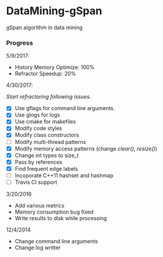 DataMining-gSpan
==============

gSpan algorithm in data mining

### Progress

5/9/2017:

- History Memory Optimize: 100%
- Refractor Speedup: 20%

4/30/2017:

*Start refractoring following issues.*

- [x] Use gflags for command line arguments.
- [x] Use glogs for logs
- [x] Use cmake for makefiles
- [x] Modify code styles
- [x] Modify class constructors
- [ ] Modify multi-thread patterns
- [x] Modify memory access patterns (change *clear()*, *resize()*)
- [x] Change int types to size_t
- [x] Pass by references
- [x] Find frequent edge labels
- [ ] Incoporate C++11 hashset and hashmap 
- [ ] Travis CI support

3/20/2016

- Add various metrics
- Memory consumption bug fixed
- Write results to disk while processing

12/4/2014

- Change command line arguments
- Change log writter

